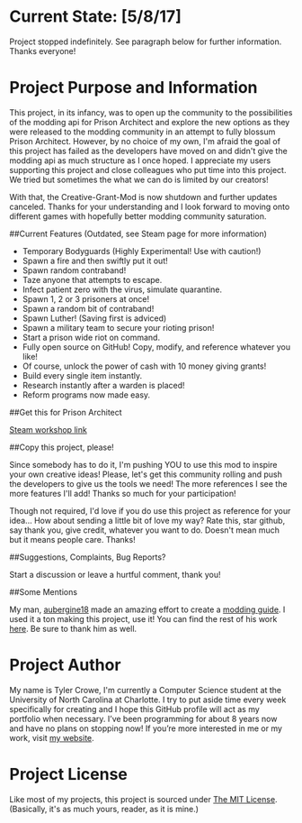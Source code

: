# Current State: [5/8/17]
Project stopped indefinitely. See paragraph below for further information. Thanks everyone! 

# Project Purpose and Information
This project, in its infancy, was to open up the community to the possibilities of the modding api for Prison Architect and explore the new options as they were released to the modding community in an attempt to fully blossum Prison Architect. However, by no choice of my own, I'm afraid the goal of this project has failed as the developers have moved on and didn't give the modding api as much structure as I once hoped. I appreciate my users supporting this project and close colleagues who put time into this project. We tried but sometimes the what we can do is limited by our creators!

With that, the Creative-Grant-Mod is now shutdown and further updates canceled. Thanks for your understanding and I look forward to moving onto different games with hopefully better modding community saturation.

##Current Features (Outdated, see Steam page for more information)
 - Temporary Bodyguards (Highly Experimental! Use with caution!)
 - Spawn a fire and then swiftly put it out!
 - Spawn random contraband!
 - Taze anyone that attempts to escape.
 - Infect patient zero with the virus, simulate quarantine.
 - Spawn 1, 2 or 3 prisoners at once!
 - Spawn a random bit of contraband!
 - Spawn Luther! (Saving first is adviced)
 - Spawn a military team to secure your rioting prison!
 - Start a prison wide riot on command.
 - Fully open source on GitHub! Copy, modify, and reference whatever you like! 
 - Of course, unlock the power of cash with 10 money giving grants!
 - Build every single item instantly.
 - Research instantly after a warden is placed!
 - Reform programs now made easy.

##Get this for Prison Architect

[Steam workshop link](http://steamcommunity.com/sharedfiles/filedetails/?id=261379081&searchtext=)
 
##Copy this project, please!

Since somebody has to do it, I'm pushing YOU to use this mod to inspire your own creative ideas! Please, let's get this community rolling and push the developers to give us the tools we need! The more references I see the more features I'll add! Thanks so much for your participation! 

Though not required, I'd love if you do use this project as reference for your idea... How about sending a little bit of love my way? Rate this, star github, say thank you, give credit, whatever you want to do. Doesn't mean much but it means people care. Thanks!

##Suggestions, Complaints, Bug Reports?

Start a discussion or leave a hurtful comment, thank you!

##Some Mentions

My man, [aubergine18](http://steamcommunity.com/profiles/76561198190710127) made an amazing effort to create a [modding guide](http://steamcommunity.com/sharedfiles/filedetails/?id=480978426). I used it a ton making this project, use it! You can find the rest of his work [here](http://steamcommunity.com/profiles/76561198190710127/myworkshopfiles/?section=guides&appid=233450). Be sure to thank him as well.

# Project Author
My name is Tyler Crowe, I'm currently a Computer Science student at the University of North Carolina at Charlotte. I try to put aside time every week specifically for creating and I hope this GitHub profile will act as my portfolio when necessary. I’ve been programming for about 8 years now and have no plans on stopping now! If you’re more interested in me or my work, visit [my website](https://loneboat.com/).
# Project License
Like most of my projects, this project is sourced under [The MIT License](https://opensource.org/licenses/MIT). (Basically, it's as much yours, reader, as it is mine.)
